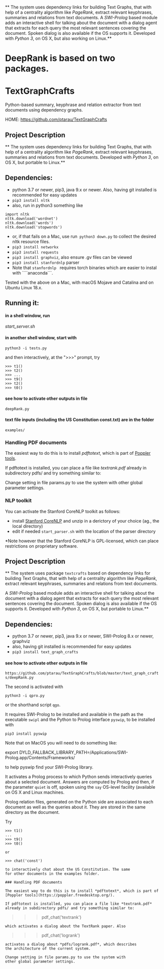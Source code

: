 
** The system uses dependency links for building Text Graphs, that with help of a centrality algorithm like *PageRank*, extract relevant keyphrases, summaries and relations from text documents. A *SWI-Prolog* based module adds an interactive shell for talking about the document with a dialog agent that extracts for each query the most relevant sentences covering the document. Spoken dialog is also available if the OS supports it. Developed with *Python 3*, on OS X, but also working on Linux.**


# DeepRank is based on two packages.

# TextGraphCrafts

Python-based summary, keyphrase and relation extractor from text documents using dependency graphs.

HOME: https://github.com/ptarau/TextGraphCrafts

## Project Description

** The system uses dependency links for building Text Graphs, that with help of a centrality algorithm like *PageRank*, extract relevant keyphrases, summaries and relations from text documents.  Developed with *Python 3*, on OS X, but portable to Linux.**


## Dependencies:

- python 3.7 or newer, pip3, java 9.x or newer. Also, having git installed is recommended for easy updates
- ```pip3 install nltk```
-  also, run in python3 something like 


```
import nltk
nltk.download('wordnet')
nltk.download('words')
nltk.download('stopwords')
```

- or, if that fails on a Mac, use run``` python3 down.py``` 
to collect the desired nltk resource files.
- ```pip3 install networkx```
- ```pip3 install requests```
- ```pip3 install graphviz```, also ensure .gv files can be viewed
- ```pip3 install stanfordnlp``` parser
- Note that ```stanfordnlp ``` requires torch binaries which are easier to instal with ````anaconda```.

Tested with the above on a Mac, with macOS Mojave and Catalina and on Ubuntu Linux 18.x.

## Running it:
#### in a shell window, run
 *start_server.sh*
#### in another shell window, start with

```python3 -i tests.py```

and then interactively, at the ">>>" prompt, try

```
>>> t1()
>>> t2()
>>> ...
>>> t9()
>>> t2()
>>> t0()
```

#### see how to activate other outputs in file 

```deepRank.py```

#### text file inputs (including the US Constitution const.txt) are in the folder

```examples/```

 
### Handling PDF documents

The easiest way to do this is to install *pdftotext*, which is part of [Poppler tools](https://poppler.freedesktop.org/).

If pdftotext is installed, you can place a file like *textrank.pdf*
already in subdirectory pdfs/ and try something similar to:

Change setting in file params.py to use the system with
other global parameter settings.

### NLP toolkit

You can activate the  Stanford CoreNLP toolkit as follows:

- install [Stanford CoreNLP](https://stanfordnlp.github.io/CoreNLP/) and unzip in a derictory of your choice (ag., the local directory)
- edit if needed ```start_parser.sh``` with the location of the parser directory

*Note however that the Stanford CoreNLP is GPL-licensed, which can place restrictions on proprietary software.


## Project Description

** The system uses package ```textcrafts``` based on dependency links for building Text Graphs, that with help of a centrality algorithm like *PageRank*, extract relevant keyphrases, summaries and relations from text documents. 

A *SWI-Prolog* based module adds an interactive shell for talking about the document with a dialog agent that extracts for each query the most relevant sentences covering the document. Spoken dialog is also available if the OS supports it. Developed with *Python 3*, on OS X, but portable to Linux.**


## Dependencies:

- python 3.7 or newer, pip3, java 9.x or newer, SWI-Prolog 8.x or newer, graphviz
- also, having git installed is recommended for easy updates
- ```pip3 install text_graph_crafts```

#### see how to activate other outputs in file 

```https://github.com/ptarau/TextGraphCrafts/blob/master/text_graph_crafts/deepRank.py```

The second is activated with
 
 ```python3 -i qpro.py```
 
or the shorthand script ```qgo```.
 
It requires SWI-Prolog to be installed and available in the path as the executable ```swipl``` and the Python to Prolog interface ```pyswip```, to be installed with

```pip3 install pyswip```
 
Note that on MacOS you will need to do something like:

export DYLD_FALLBACK_LIBRARY_PATH=/Applications/SWI-Prolog.app/Contents/Frameworks/

to help pyswip find your SWI-Prolog library.

It activates a Prolog process to which Python sends interactively queries about a selected document. Answers are computed by Prolog and then, if the parameter ```quiet``` is off, spoken using the ```say``` OS-level facility (available on OS X and Linux machines.

Prolog relation files, generated on the Python side are associated to each document as well as the queries about it. They are stored in the same directory as the document.

Try
```
>>> t1() 
...
>>> t9()
>>> t0()

or

>>> chat('const')

to interactively chat about the US Constitution. The same
for other documents in the examples folder.

### Handling PDF documents

The easiest way to do this is to install *pdftotext*, which is part of [Poppler tools](https://poppler.freedesktop.org/).

If pdftotext is installed, you can place a file like *textrank.pdf*
already in subdirectory pdfs/ and try something similar to:

```
>>> pdf_chat('textrank')
```
which activates a dialog about the TextRank paper. Also

```
>>> pdf_chat('logrank')
```
activates a dialog about *pdfs/logrank.pdf*, which describes
the architecture of the current system.

Change setting in file params.py to use the system with
other global parameter settings.



